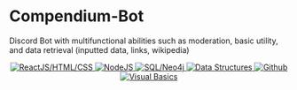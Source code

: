 # Compendium-Bot
Discord Bot with multifunctional abilities such as moderation, basic utility, and data retrieval (inputted data, links, wikipedia)


<div align="center">
  <!-- ReactJS/HTML/CSS -->
  <a href="https://reactjs.org/">
    <img src="https://img.shields.io/badge/stability-experimental-orange.svg?style=flat-square"
      alt="ReactJS/HTML/CSS" />
  </a>
  <!-- NodeJS -->
  <a href="https://nodejs.org/en/about/">
    <img src="https://img.shields.io/npm/v/choo.svg?style=flat-square"
      alt="NodeJS" />
  </a>
  <!-- SQL/Neo4j -->
  <a href="https://www.sqlite.com/about.html">
<!--   <a href="https://neo4j.com/"> -->
    <img src="https://img.shields.io/travis/choojs/choo/master.svg?style=flat-square"
      alt="SQL/Neo4j" />
  </a>
  <!-- Data Structures -->
  <a href="https://www.geeksforgeeks.org/data-structures/">
    <img src="https://img.shields.io/codecov/c/github/choojs/choo/master.svg?style=flat-square"
      alt="Data Structures" />
  </a>
  <!-- Github -->
  <a href="https://github.com/enterprise">
    <img src="https://img.shields.io/npm/dt/choo.svg?style=flat-square"
      alt="Github" />
  </a>
  <!-- Visual Basics -->
  <a href="https://docs.microsoft.com/en-us/dotnet/visual-basic/">
    <img src="https://img.shields.io/badge/code%20style-standard-brightgreen.svg?style=flat-square"
      alt="Visual Basics" />
  </a>
</div>
